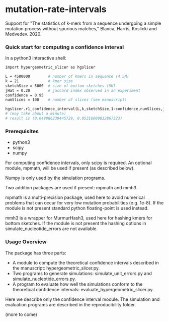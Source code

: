 # mutation-rate-intervals

Support for "The statistics of k-mers from a sequence undergoing a simple
mutation process without spurious matches," Blanca, Harris, Koslicki and
Medvedev. 2020.

### Quick start for computing a confidence interval

In a python3 interactive shell:
```bash 
import hypergeometric_slicer as hgslicer

L = 4500000        # number of kmers in sequence (4.5M)
k = 21             # kmer size
sketchSize = 5000  # size of bottom sketches (5K)
jHat = 0.20        # jaccard index observed in an experiment
confidence = 0.95
numSlices = 100    # number of slices (see manuscript)

hgslicer.r1_confidence_interval(L,k,sketchSize,1-confidence,numSlices,jHat)
# (may take about a minute)
# result is (0.048886239445729, 0.05316000812867323)
```

### Prerequisites

* python3
* scipy
* numpy

For computing confidence intervals, only scipy is required. An optional
module, mpmath, will be used if present (as described below).

Numpy is only used by the simulation programs.

Two addition packages are used if present: mpmath and mmh3.

mpmath is a multi-precision package, used here to avoid numerical problems that
can occur for very low mutation probabilities (e.g. 1e-8). If the module is not
present standard python floating-point is used instead.

mmh3 is a wrapper for MurmurHash3, used here for hashing kmers for bottom
sketches. If the module is not present the hashing options in
simulate_nucleotide_errors are not available.

### Usage Overview

The package has three parts:
* A module to compute the theoretical confidence intervals described in the
manuscript: hypergeometric_slicer.py.
* Two programs to generate simulations: simulate_unit_errors.py and
simulate_nucleotide_errors.py.
* A program to evaluate how well the simulations conform to the theoretical
confidence intervals: evaluate_hypergeometric_slicer.py.

Here we describe only the confidence interval module. The simulation and
evaluation programs are described in the reproducibility folder.

(more to come)
